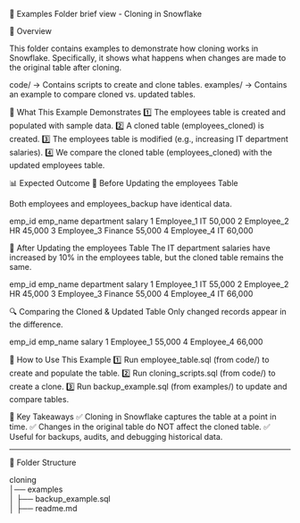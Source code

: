 📁 Examples Folder brief view - Cloning in Snowflake

📌 Overview

This folder contains examples to demonstrate how cloning works in Snowflake. Specifically, it shows what happens when changes are made to the original table after cloning.

code/ → Contains scripts to create and clone tables.
examples/ → Contains an example to compare cloned vs. updated tables.

📜 What This Example Demonstrates
1️⃣ The employees table is created and populated with sample data.
2️⃣ A cloned table (employees_cloned) is created.
3️⃣ The employees table is modified (e.g., increasing IT department salaries).
4️⃣ We compare the cloned table (employees_cloned) with the updated employees table.

📊 Expected Outcome
🔹 Before Updating the employees Table

Both employees and employees_backup have identical data.

emp_id	emp_name	department	salary
1	Employee_1	IT	50,000
2	Employee_2	HR	45,000
3	Employee_3	Finance	55,000
4	Employee_4	IT	60,000

🔹 After Updating the employees Table
The IT department salaries have increased by 10% in the employees table, but the cloned table remains the same.

emp_id	emp_name	department	salary
1	Employee_1	IT	55,000
2	Employee_2	HR	45,000
3	Employee_3	Finance	55,000
4	Employee_4	IT	66,000

🔍 Comparing the Cloned & Updated Table
Only changed records appear in the difference.

emp_id	emp_name	salary
1	Employee_1	55,000
4	Employee_4	66,000

🚀 How to Use This Example
1️⃣ Run employee_table.sql (from code/) to create and populate the table.
2️⃣ Run cloning_scripts.sql (from code/) to create a clone.
3️⃣ Run backup_example.sql (from examples/) to update and compare tables.


🎯 Key Takeaways
✅ Cloning in Snowflake captures the table at a point in time.
✅ Changes in the original table do NOT affect the cloned table.
✅ Useful for backups, audits, and debugging historical data.

________________________________________________________________________________

📂 Folder Structure

cloning   
│── examples  
│   ├── backup_example.sql  
│   ├── readme.md  

